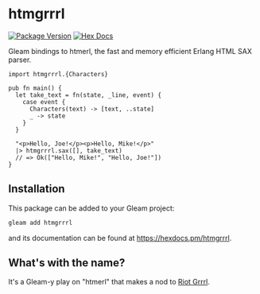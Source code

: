 # htmgrrrl

[![Package Version](https://img.shields.io/hexpm/v/htmgrrrl)](https://hex.pm/packages/htmgrrrl)
[![Hex Docs](https://img.shields.io/badge/hex-docs-ffaff3)](https://hexdocs.pm/htmgrrrl/)

Gleam bindings to htmerl, the fast and memory efficient Erlang HTML SAX parser.

```gleam
import htmgrrrl.{Characters}

pub fn main() {
  let take_text = fn(state, _line, event) {
    case event {
      Characters(text) -> [text, ..state]
      _ -> state
    }
  }

  "<p>Hello, Joe!</p><p>Hello, Mike!</p>"
  |> htmgrrrl.sax([], take_text)
  // => Ok(["Hello, Mike!", "Hello, Joe!"])
}
```

## Installation

This package can be added to your Gleam project:

```sh
gleam add htmgrrrl
```

and its documentation can be found at <https://hexdocs.pm/htmgrrrl>.

## What's with the name?

It's a Gleam-y play on "htmerl" that makes a nod to [Riot Grrrl](https://en.wikipedia.org/wiki/Riot_grrrl).
